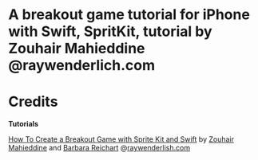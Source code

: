 # A breakout game tutorial for iPhone with Swift, SpritKit, tutorial by Zouhair Mahieddine @raywenderlich.com

# Credits

**Tutorials**

[How To Create a Breakout Game with Sprite Kit and Swift](http://www.raywenderlich.com/84341/create-breakout-game-sprite-kit-swift) by [Zouhair Mahieddine](http://www.raywenderlich.com/u/Zedenem) and [Barbara Reichart](http://www.raywenderlich.com/u/gebirgsbaerbel) @[raywenderlish.com](http://www.raywenderlich.com/)
